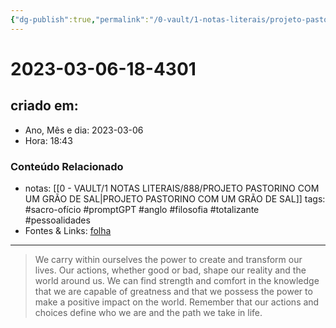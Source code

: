 ```yaml
---
{"dg-publish":true,"permalink":"/0-vault/1-notas-literais/projeto-pastorino/2023-03-06-18-4301/","title":"2023-03-06-18-4301","tags":["sacro-ofício","promptGPT","anglo","filosofia","totalizante","pessoalidades"],"dgHomeLink":true,"dgShowLocalGraph":true,"dgShowFileTree":true,"dgEnableSearch":true}
---
```


# 2023-03-06-18-4301

## criado em: 
-  Ano, Mês e dia: 2023-03-06
- Hora: 18:43

### Conteúdo Relacionado
- notas: [[0 - VAULT/1 NOTAS LITERAIS/888/PROJETO PASTORINO COM UM GRÃO DE SAL\|PROJETO PASTORINO COM UM GRÃO DE SAL]]
tags: #sacro-ofício #promptGPT #anglo #filosofia #totalizante #pessoalidades 
- Fontes & Links: [folha](https://www1.folha.uol.com.br/folha/livrariadafolha/825139-ha-cem-anos-nascia-carlos-torres-pastorino-autor-de-minutos-de-sabedoria.shtml)
---
>We carry within ourselves the power to create and transform our lives. Our actions, whether good or bad, shape our reality and the world around us. We can find strength and comfort in the knowledge that we are capable of greatness and that we possess the power to make a positive impact on the world. Remember that our actions and choices define who we are and the path we take in life.